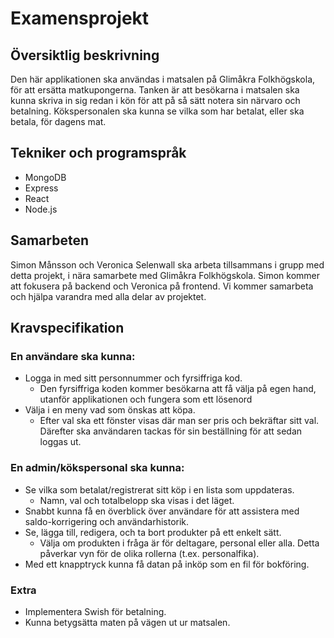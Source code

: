 # Examensprojekt

## Översiktlig beskrivning
Den här applikationen ska användas i matsalen på Glimåkra Folkhögskola, för att ersätta matkupongerna. Tanken är att besökarna i matsalen ska kunna skriva in sig redan i kön för att på så sätt notera sin närvaro och betalning. Kökspersonalen ska kunna se vilka som har betalat, eller ska betala, för dagens mat.

## Tekniker och programspråk
- MongoDB
- Express
- React
- Node.js

## Samarbeten
Simon Månsson och Veronica Selenwall ska arbeta tillsammans i grupp med detta projekt, i nära samarbete med Glimåkra Folkhögskola. Simon kommer att fokusera på backend och Veronica på frontend. Vi kommer samarbeta och hjälpa varandra med alla delar av projektet.

## Kravspecifikation
### En användare ska kunna:
- Logga in med sitt personnummer och fyrsiffriga kod.
   - Den fyrsiffriga koden kommer besökarna att få välja på egen hand, utanför applikationen och fungera som ett lösenord
- Välja i en meny vad som önskas att köpa.
   - Efter val ska ett fönster visas där man ser pris och bekräftar sitt val. Därefter ska användaren tackas för sin beställning för att sedan loggas ut.

### En admin/kökspersonal ska kunna:
- Se vilka som betalat/registrerat sitt köp i en lista som uppdateras.
   - Namn, val och totalbelopp ska visas i det läget.
- Snabbt kunna få en överblick över användare för att assistera med saldo-korrigering och användarhistorik.
- Se, lägga till, redigera, och ta bort produkter på ett enkelt sätt.
   - Välja om produkten i fråga är för deltagare, personal eller alla. Detta påverkar vyn för de olika rollerna (t.ex. personalfika). 
- Med ett knapptryck kunna få datan på inköp som en fil för bokföring. 


### Extra
- Implementera Swish för betalning.
- Kunna betygsätta maten på vägen ut ur matsalen.

